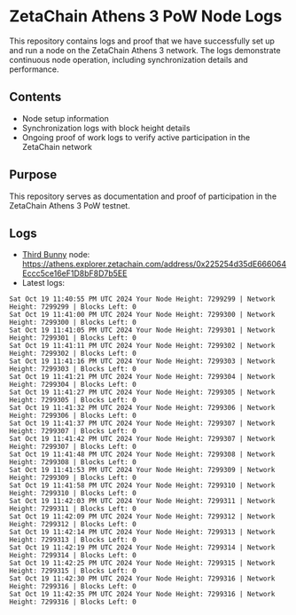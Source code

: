 # ZetaChain Athens 3 PoW Node Logs
This repository contains logs and proof that we have successfully set up and run a node on the ZetaChain Athens 3 network. The logs demonstrate continuous node operation, including synchronization details and performance.

## Contents
- Node setup information
- Synchronization logs with block height details
- Ongoing proof of work logs to verify active participation in the ZetaChain network

## Purpose
This repository serves as documentation and proof of participation in the ZetaChain Athens 3 PoW testnet.

## Logs

- [Third Bunny](https://thirdbunny.xyz/) node: https://athens.explorer.zetachain.com/address/0x225254d35dE666064Eccc5ce16eF1D8bF8D7b5EE
- Latest logs:
```
Sat Oct 19 11:40:55 PM UTC 2024 Your Node Height: 7299299 | Network Height: 7299299 | Blocks Left: 0
Sat Oct 19 11:41:00 PM UTC 2024 Your Node Height: 7299300 | Network Height: 7299300 | Blocks Left: 0
Sat Oct 19 11:41:05 PM UTC 2024 Your Node Height: 7299301 | Network Height: 7299301 | Blocks Left: 0
Sat Oct 19 11:41:11 PM UTC 2024 Your Node Height: 7299302 | Network Height: 7299302 | Blocks Left: 0
Sat Oct 19 11:41:16 PM UTC 2024 Your Node Height: 7299303 | Network Height: 7299303 | Blocks Left: 0
Sat Oct 19 11:41:21 PM UTC 2024 Your Node Height: 7299304 | Network Height: 7299304 | Blocks Left: 0
Sat Oct 19 11:41:27 PM UTC 2024 Your Node Height: 7299305 | Network Height: 7299305 | Blocks Left: 0
Sat Oct 19 11:41:32 PM UTC 2024 Your Node Height: 7299306 | Network Height: 7299306 | Blocks Left: 0
Sat Oct 19 11:41:37 PM UTC 2024 Your Node Height: 7299307 | Network Height: 7299307 | Blocks Left: 0
Sat Oct 19 11:41:42 PM UTC 2024 Your Node Height: 7299307 | Network Height: 7299307 | Blocks Left: 0
Sat Oct 19 11:41:48 PM UTC 2024 Your Node Height: 7299308 | Network Height: 7299308 | Blocks Left: 0
Sat Oct 19 11:41:53 PM UTC 2024 Your Node Height: 7299309 | Network Height: 7299309 | Blocks Left: 0
Sat Oct 19 11:41:58 PM UTC 2024 Your Node Height: 7299310 | Network Height: 7299310 | Blocks Left: 0
Sat Oct 19 11:42:03 PM UTC 2024 Your Node Height: 7299311 | Network Height: 7299311 | Blocks Left: 0
Sat Oct 19 11:42:09 PM UTC 2024 Your Node Height: 7299312 | Network Height: 7299312 | Blocks Left: 0
Sat Oct 19 11:42:14 PM UTC 2024 Your Node Height: 7299313 | Network Height: 7299313 | Blocks Left: 0
Sat Oct 19 11:42:19 PM UTC 2024 Your Node Height: 7299314 | Network Height: 7299314 | Blocks Left: 0
Sat Oct 19 11:42:25 PM UTC 2024 Your Node Height: 7299315 | Network Height: 7299315 | Blocks Left: 0
Sat Oct 19 11:42:30 PM UTC 2024 Your Node Height: 7299316 | Network Height: 7299316 | Blocks Left: 0
Sat Oct 19 11:42:35 PM UTC 2024 Your Node Height: 7299316 | Network Height: 7299316 | Blocks Left: 0
```
